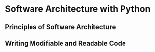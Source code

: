 # Software Architecture with Python

## Principles of  Software Architecture

## Writing Modifiable and Readable Code